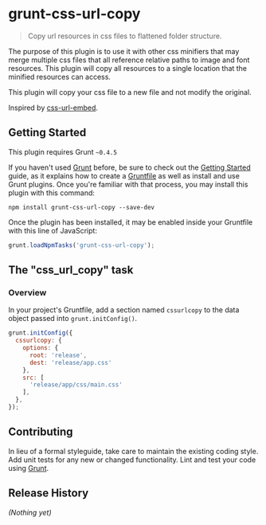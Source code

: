 # grunt-css-url-copy

> Copy url resources in css files to flattened folder structure.

The purpose of this plugin is to use it with other css minifiers that may merge multiple css files that all reference relative paths to image and font resources.
This plugin will copy all resources to a single location that the minified resources can access.

This plugin will copy your css file to a new file and not modify the original.

Inspired by [css-url-embed](https://github.com/mihhail-lapushkin/grunt-css-url-embed).

## Getting Started
This plugin requires Grunt `~0.4.5`

If you haven't used [Grunt](http://gruntjs.com/) before, be sure to check out the [Getting Started](http://gruntjs.com/getting-started) guide, as it explains how to create a [Gruntfile](http://gruntjs.com/sample-gruntfile) as well as install and use Grunt plugins. Once you're familiar with that process, you may install this plugin with this command:

```shell
npm install grunt-css-url-copy --save-dev
```

Once the plugin has been installed, it may be enabled inside your Gruntfile with this line of JavaScript:

```js
grunt.loadNpmTasks('grunt-css-url-copy');
```

## The "css_url_copy" task

### Overview
In your project's Gruntfile, add a section named `cssurlcopy` to the data object passed into `grunt.initConfig()`.

```js
grunt.initConfig({
  cssurlcopy: {
    options: {
      root: 'release',
      dest: 'release/app.css'
    },
    src: [
      'release/app/css/main.css'
    ],
  },
});
```

## Contributing
In lieu of a formal styleguide, take care to maintain the existing coding style. Add unit tests for any new or changed functionality. Lint and test your code using [Grunt](http://gruntjs.com/).

## Release History
_(Nothing yet)_
